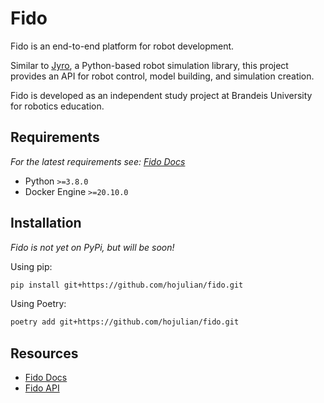 # Fido

Fido is an end-to-end platform for robot development.

Similar to [Jyro](https://github.com/Calysto/jyro), a Python-based robot simulation library, this project provides an API for robot control, model building, and simulation creation.

Fido is developed as an independent study project at Brandeis University for robotics education.

## Requirements

*For the latest requirements see: [Fido Docs](https://hojulian.github.io/fido/docs/getting-started)*

- Python `>=3.8.0`
- Docker Engine `>=20.10.0`

## Installation

*Fido is not yet on PyPi, but will be soon!*

Using pip:

```bash
pip install git+https://github.com/hojulian/fido.git
```

Using Poetry:

```bash
poetry add git+https://github.com/hojulian/fido.git
```

## Resources

- [Fido Docs](https://hojulian.github.io/fido/)
- [Fido API](https://hojulian.github.io/fido/docs/reference/api)
